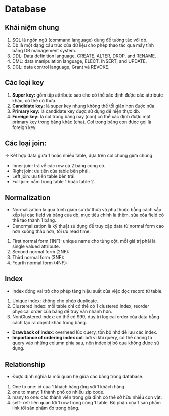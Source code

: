 # Database
## Khái niệm chung 
1. SQL là ngôn ngữ (command language) dùng để tương tác với db.
1. Db là một dạng cấu trúc của dữ liệu cho phép thao tác qua máy tính bằng DB management system.
1. DDL: Data definition language, CREATE, ALTER, DROP, and RENAME.
1. DML: data manipulation language, ELECT, INSERT, and UPDATE.
1. DCL: data control language, Grant và REVOKE.
## Các loại key
1. **Super key:** gồm tập attribute sao cho có thể xác định được các attribute khác, có thể có thừa.
1. **Candidate key:** là super key nhưng không thể tối giản hơn được nữa.
1. **Primary key:** là candidate key được sử dụng để hiện thực db.
1. **Foreign key:** là col trong bảng này (con) có thể xác định được một primary key trong bảng khác (cha). Col trong bảng con được gọi là foreign key.

## Các loại join:  
-> Kết hợp data giữa 1 hoặc nhiều table, dựa trên col chung giữa chúng.
- Inner join: trả về các row cả 2 bảng cùng có.
- Right join: ưu tiên của table bên phải.
- Left join: ưu tiên table bên trái.
- Full join: nằm trong table 1 hoặc table 2.

## Normalization
- Normalization là quá trình giảm sự dư thừa và phụ thuộc bằng cách sắp xếp lại các field và bảng của db, mục tiêu chính là thêm, sửa xóa field có thể tạo thành 1 bảng.
- Denormalization là kỹ thuật sử dụng để truy cập data từ normal form cao hơn xuống thấp hơn, tối ưu read time.
1. First normal form (1NF): unique name cho từng cột, mỗi giá trị phải là single valued attribute.
2. Second normal form (2NF): 
2. Third normal form (3NF): 
2. Fourth normal form (4NF): 

## Index
- Index đóng vai trò cho phép tăng hiệu suất của việc đọc record từ table.
1. Unique index: không cho phép duplicate.
2. Clustered index: mỗi table chỉ có thể có 1 clustered index, reorder physical order của bảng để truy vấn nhanh hơn.
3. NonClustered index: có thể có 999, duy trì logical order của data bằng cách tạo ra object khác trong bảng.
- **Drawback of index**: overhead lúc query, tốn bộ nhớ để lưu các index.
- **Importance of ordering index col**: bởi vì khi query, có thể chúng ta query vào những column phía sau, nên index bị bỏ qua không được sử dụng.
## Relationship
- Được định nghĩa là mối quan hệ giữa các bảng trong database.
1. One to one: id của 1 khách hàng ứng với 1 khách hàng.
2. one to many: 1 thành phố có nhiều zip code.
3. many to one: các thành viên trong gia đình có thể sở hữu nhiều con vật.
4. self- ref: liên quan tới 1 row trong cùng 1 table. Bộ phận của 1 sản phẩm link tới sản phẩm đó trong bảng.
